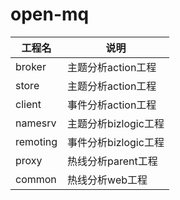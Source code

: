 # open-mq

| 工程名               | 说明                       |
| ------------------- | -------------------------- |
| broker      | 主题分析action工程        |
| store      | 主题分析action工程        |
| client    | 事件分析action工程         |
| namesrv      | 主题分析bizlogic工程        |
| remoting      | 事件分析bizlogic工程        |
| proxy   | 热线分析parent工程      |
| common | 热线分析web工程      |
